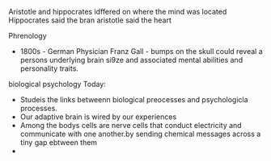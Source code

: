Aristotle and hippocrates idffered on where the mind was located
Hippocrates said the bran
aristotle said the heart

Phrenology
- 1800s - German Physician Franz Gall - bumps on the skull could reveal a persons underlying brain si9ze and associated mental abilities and personality traits. 

biological psychology Today:
 - Studeis the links betweenn biological preocesses and psychologicla processes.
 - Our adaptive brain is wired by our experiences
 - Among the bodys cells are nerve cells that conduct electricity and communicate with one another.by sending chemical messages across a tiny gap ebtween them
 - 
